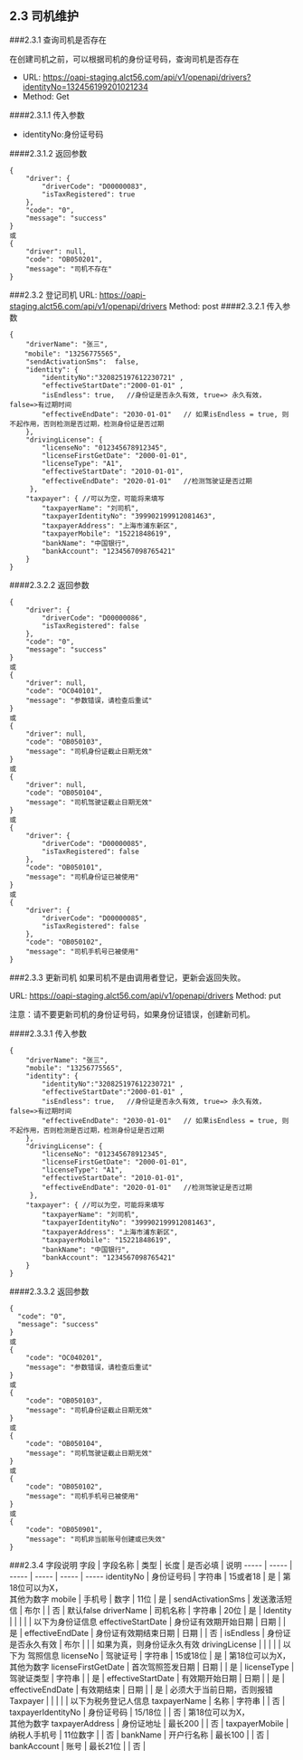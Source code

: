 
## 2.3 <span id="2-3">司机维护</span>
###2.3.1 <span id="2-3-1">查询司机是否存在</span>

在创建司机之前，可以根据司机的身份证号码，查询司机是否存在

* URL: https://oapi-staging.alct56.com/api/v1/openapi/drivers?identityNo=132456199201021234
* Method: Get

####2.3.1.1 传入参数
* identityNo:身份证号码

####2.3.1.2 返回参数
```
{
    "driver": {
        "driverCode": "D00000083",
        "isTaxRegistered": true
    },
    "code": "0",
    "message": "success"
}
或
{
    "driver": null,
    "code": "OB050201",
    "message": "司机不存在"
}
```
###2.3.2 <span id="2-3-2">登记司机</span>
URL: https://oapi-staging.alct56.com/api/v1/openapi/drivers
Method: post
####2.3.2.1 传入参数
```
{
    "driverName": "张三",   
　  "mobile": "13256775565",
    "sendActivationSms":  false,
    "identity": {
        "identityNo":"320825197612230721" ,
        "effectiveStartDate":"2000-01-01" ,
        "isEndless": true,   //身份证是否永久有效, true=> 永久有效， false=>有过期时间
        "effectiveEndDate": "2030-01-01"   // 如果isEndless = true, 则不起作用，否则检测是否过期，检测身份证是否过期
    }, 
    "drivingLicense": {
        "licenseNo": "012345678912345",
        "licenseFirstGetDate": "2000-01-01",
        "licenseType": "A1",
        "effectiveStartDate": "2010-01-01",
        "effectiveEndDate": "2020-01-01"   //检测驾驶证是否过期
     },
    "taxpayer": { //可以为空，可能将来填写
        "taxpayerName": "刘司机",
        "taxpayerIdentityNo": "399902199912081463",
        "taxpayerAddress": "上海市浦东新区",
        "taxpayerMobile": "15221848619",
        "bankName": "中国银行",
        "bankAccount": "1234567098765421"
    }            
}
```
####2.3.2.2 返回参数
```
{
    "driver": {
        "driverCode": "D00000086",
        "isTaxRegistered": false
    },
    "code": "0",
    "message": "success"
}
或
{
    "driver": null,
    "code": "OC040101",
    "message": "参数错误，请检查后重试"
}
或
{
    "driver": null,
    "code": "OB050103",
    "message": "司机身份证截止日期无效"
}
或
{
    "driver": null,
    "code": "OB050104",
    "message": "司机驾驶证截止日期无效"
}
或
{
    "driver": {
        "driverCode": "D00000085",
        "isTaxRegistered": false
    },
    "code": "OB050101",
    "message": "司机身份证已被使用"
}
或
{
    "driver": {
        "driverCode": "D00000085",
        "isTaxRegistered": false
    },
    "code": "OB050102",
    "message": "司机手机号已被使用"
}
```
###2.3.3 <span id="2-3-3">更新司机</span>
如果司机不是由调用者登记，更新会返回失败。

URL: https://oapi-staging.alct56.com/api/v1/openapi/drivers
Method: put

注意：请不要更新司机的身份证号码，如果身份证错误，创建新司机。

####2.3.3.1 传入参数
```
{
    "driverName": "张三",   
    "mobile": "13256775565",
    "identity": {
        "identityNo":"320825197612230721" ,
        "effectiveStartDate":"2000-01-01" ,
        "isEndless": true,   //身份证是否永久有效, true=> 永久有效， false=>有过期时间
        "effectiveEndDate": "2030-01-01"   // 如果isEndless = true, 则不起作用，否则检测是否过期，检测身份证是否过期
    }, 
    "drivingLicense": {
        "licenseNo": "012345678912345",
        "licenseFirstGetDate": "2000-01-01",
        "licenseType": "A1",
        "effectiveStartDate": "2010-01-01",
        "effectiveEndDate": "2020-01-01"   //检测驾驶证是否过期
     },
    "taxpayer": { //可以为空，可能将来填写
        "taxpayerName": "刘司机",
        "taxpayerIdentityNo": "399902199912081463",
        "taxpayerAddress": "上海市浦东新区",
        "taxpayerMobile": "15221848619",
        "bankName": "中国银行",
        "bankAccount": "1234567098765421"
    }            
}
```
####2.3.3.2 返回参数
```
{
  "code": "0",
  "message": "success"
}
或
{
    "code": "OC040201",
    "message": "参数错误，请检查后重试"
}
或
{
    "code": "OB050103",
    "message": "司机身份证截止日期无效"
}
或
{
    "code": "OB050104",
    "message": "司机驾驶证截止日期无效"
}
或
{
    "code": "OB050102",
    "message": "司机手机号已被使用"
}
或
{
    "code": "OB050901",
    "message": "司机非当前账号创建或已失效"
}
```

###2.3.4 <span id="2-3-4">字段说明</span>
字段 | 字段名称 | 类型 | 长度 | 是否必填 | 说明
----- | ----- | ----- | ----- | ----- | -----
identityNo | 身份证号码 | 字符串 | 15或者18 | 是 | 第18位可以为X，<br/>其他为数字
mobile | 手机号 | 数字 | 11位 | 是 | 
sendActivationSms | 发送激活短信 | 布尔 |  | 否 | 默认false
driverName | 司机名称 | 字符串 | 20位 | 是 | 
Identity |  |  |  |  | 以下为身份证信息
effectiveStartDate | 身份证有效期开始日期 | 日期 |  | 是 | 
effectiveEndDate | 身份证有效期结束日期 | 日期 |  | 否 | 
isEndless | 身份证是否永久有效 | 布尔 |  |  | 如果为真，则身份证永久有效
drivingLicense |  |  |  |  | 以下为 驾照信息
licenseNo | 驾驶证号 | 字符串 | 15或18位 | 是 | 第18位可以为X，<br/>其他为数字
licenseFirstGetDate | 首次驾照签发日期 | 日期 |  | 是 | 
licenseType | 驾驶证类型 | 字符串 |  | 是 | 
effectiveStartDate | 有效期开始日期 | 日期 |  | 是 | 
effectiveEndDate | 有效期结束 | 日期 |  | 是 | 必须大于当前日期，否则报错
Taxpayer |  |  |  |  | 以下为税务登记人信息
taxpayerName | 名称 | 字符串 |  | 否 | 
taxpayerIdentityNo | 身份证号码 | 15/18位 |  | 否 | 第18位可以为X，<br/>其他为数字
taxpayerAddress | 身份证地址 | 最长200 |  | 否 | 
taxpayerMobile | 纳税人手机号 | 11位数字 |  | 否 | 
bankName | 开户行名称 | 最长100 |  | 否 | 
bankAccount | 账号 | 最长21位 |  | 否 | 